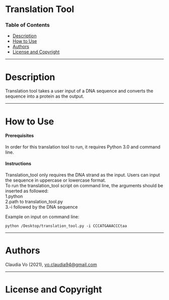 # Translation Tool

### Table of Contents
- [Description](#description)
- [How to Use](#how-to-use)
- [Authors](#authors)
- [License and Copyright](#license-and-copyright)

---

# Description 
Translation tool takes a user input of a DNA sequence and converts the sequence into a protein as the output. 

---

# How to Use

#### Prerequisites
In order for this translation tool to run, it requires Python 3.0 and command line.

#### Instructions

Translation_tool only requires the DNA strand as the input. Users can input the sequence in uppercase or lowercase format. 
<br />
To run the translation_tool script on command line, the arguments should be inserted as followed:\
1.python\
2.path to translation_tool.py\
3.-i followed by the DNA sequence

Example on input on command line:

```
python /Desktop/translation_tool.py -i CCCATGAAACCCtaa
```


---

# Authors
Claudia Vo (2021), vo.claudia94@gmail.com

---

# License and Copyright
